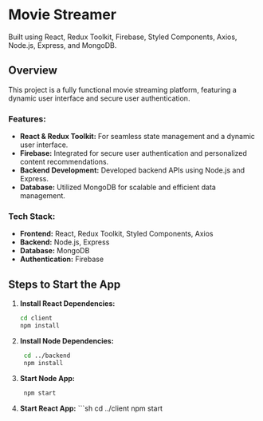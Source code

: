 # Movie Streamer

Built using React, Redux Toolkit, Firebase, Styled Components, Axios, Node.js, Express, and MongoDB.

## Overview

This project is a fully functional movie streaming platform, featuring a dynamic user interface and secure user authentication.

### Features:

- **React & Redux Toolkit:** For seamless state management and a dynamic user interface.
- **Firebase:** Integrated for secure user authentication and personalized content recommendations.
- **Backend Development:** Developed backend APIs using Node.js and Express.
- **Database:** Utilized MongoDB for scalable and efficient data management.

### Tech Stack:

- **Frontend:** React, Redux Toolkit, Styled Components, Axios
- **Backend:** Node.js, Express
- **Database:** MongoDB
- **Authentication:** Firebase

## Steps to Start the App

1. **Install React Dependencies:**

   ```sh
   cd client
   npm install

2. **Install Node Dependencies:**
   ```sh
    cd ../backend
    npm install


3. **Start Node App:**
   ```sh    
    npm start


4. **Start React App:**
       ```sh
    cd ../client
    npm start



